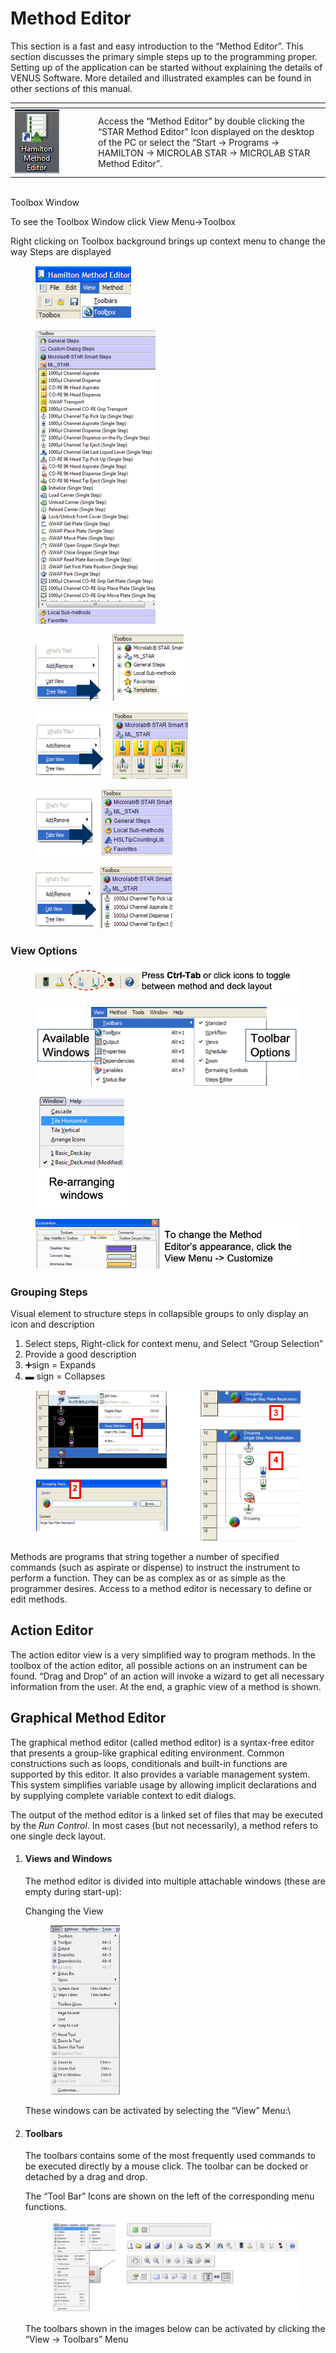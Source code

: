 # Method Editor

This section is a fast and easy introduction to the “Method Editor”. This section discusses the primary simple steps up to the programming proper. Setting up of the application can be started without explaining the details of VENUS Software. More detailed and illustrated examples can be found in other sections of this manual.

<table data-header-hidden><thead><tr><th width="119"></th><th></th></tr></thead><tbody><tr><td><img src="../../../.gitbook/assets/image (2) (1) (1) (1) (1) (1) (1) (1) (1) (1) (1) (1) (1) (1) (1) (1) (1) (1).png" alt="" data-size="original"></td><td>Access the “Method Editor” by double clicking the “STAR Method Editor” Icon displayed on the desktop of the PC or select the “Start -> Programs -> HAMILTON -> MICROLAB STAR -> MICROLAB STAR Method Editor”.</td></tr></tbody></table>

\
Toolbox Window

To see the Toolbox Window click View Menu->Toolbox

Right clicking on Toolbox background brings up context menu to change the way Steps are displayed

<div>

<figure><img src="../../../.gitbook/assets/image (151) (1) (1).png" alt=""><figcaption></figcaption></figure>

 

<figure><img src="../../../.gitbook/assets/image (152) (1) (1).png" alt=""><figcaption></figcaption></figure>

</div>

<div>

<figure><img src="../../../.gitbook/assets/image (154) (1) (1).png" alt=""><figcaption></figcaption></figure>

 

<figure><img src="../../../.gitbook/assets/image (153) (1) (1).png" alt=""><figcaption></figcaption></figure>

</div>





<div>

<figure><img src="../../../.gitbook/assets/image (155) (1).png" alt=""><figcaption></figcaption></figure>

 

<figure><img src="../../../.gitbook/assets/image (156) (1).png" alt=""><figcaption></figcaption></figure>

</div>

### View Options

<figure><img src="../../../.gitbook/assets/image (157) (1).png" alt=""><figcaption></figcaption></figure>

<div>

<figure><img src="../../../.gitbook/assets/image (159) (1).png" alt=""><figcaption></figcaption></figure>

 

<figure><img src="../../../.gitbook/assets/image (160) (1).png" alt=""><figcaption></figcaption></figure>

</div>

<figure><img src="../../../.gitbook/assets/image (161) (1).png" alt=""><figcaption></figcaption></figure>

### Grouping Steps

Visual element to structure steps in collapsible groups to only display an icon and description

1. Select steps, Right-click for context menu, and Select “Group Selection”
2. Provide a good description
3. ➕sign = Expands
4. &#x20;▬  sign = Collapses

<figure><img src="../../../.gitbook/assets/image (163) (1).png" alt=""><figcaption></figcaption></figure>



Methods are programs that string together a number of specified commands (such as aspirate or dispense) to instruct the instrument to perform a function. They can be as complex as or as simple as the programmer desires. Access to a method editor is necessary to define or edit methods.

## Action Editor

The action editor view is a very simplified way to program methods. In the toolbox of the action editor, all possible actions on an instrument can be found. “Drag and Drop” of an action will invoke a wizard to get all necessary information from the user. At the end, a graphic view of a method is shown.

## Graphical Method Editor

The graphical method editor (called method editor) is a syntax-free editor that presents a group-like graphical editing environment. Common constructions such as loops, conditionals and built-in functions are supported by this editor. It also provides a variable management system. This system simplifies variable usage by allowing implicit declarations and by supplying complete variable context to edit dialogs.

The output of the method editor is a linked set of files that may be executed by the _Run Control_. In most cases (but not necessarily), a method refers to one single deck layout.

1.  #### ‌Views and Windows‌

    The method editor is divided into multiple attachable windows (these are empty during start-up):

    Changing the View

    <figure><img src="../../../.gitbook/assets/image (17) (1) (1) (1) (1) (1) (1) (1) (1) (1).png" alt="" width="111"><figcaption></figcaption></figure>

    These windows can be activated by selecting the “View” Menu:\

2.  #### ‌Toolbars‌

    The toolbars contains some of the most frequently used commands to be executed directly by a mouse click. The toolbar can be docked or detached by a drag and drop.

    The “Tool Bar” Icons are shown on the left of the corresponding menu functions.

    <figure><img src="../../../.gitbook/assets/image (18) (1) (1) (1) (1) (1) (1) (1) (1) (1).png" alt=""><figcaption></figcaption></figure>

    The toolbars shown in the images below can be activated by clicking the “View -> Toolbars” Menu

